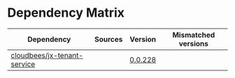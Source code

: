 # Dependency Matrix

Dependency | Sources | Version | Mismatched versions
---------- | ------- | ------- | -------------------
[cloudbees/jx-tenant-service](https://github.com/cloudbees/jx-tenant-service) |  | [0.0.228](https://github.com/cloudbees/jx-tenant-service/releases/tag/v0.0.228) | 
